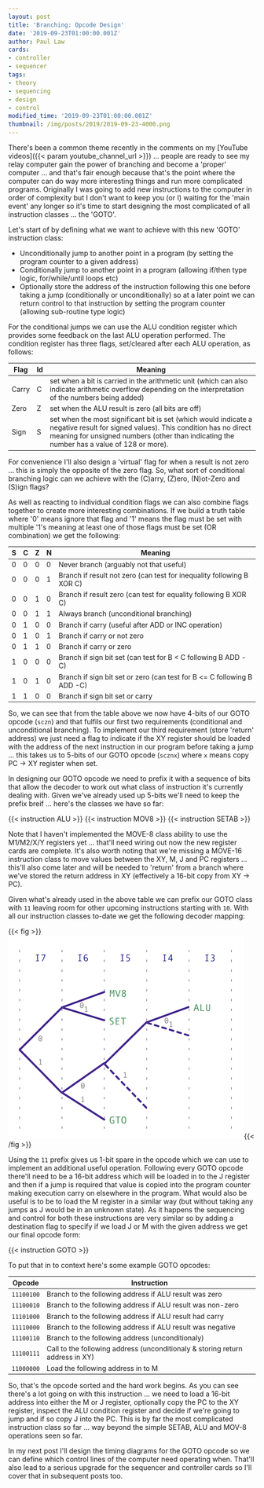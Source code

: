 ```yaml
---
layout: post
title: 'Branching: Opcode Design'
date: '2019-09-23T01:00:00.001Z'
author: Paul Law
cards:
- controller
- sequencer
tags:
- theory
- sequencing
- design
- control
modified_time: '2019-09-23T01:00:00.001Z'
thumbnail: /img/posts/2019/2019-09-23-4000.png
---
```


There's been a common theme recently in the comments on my [YouTube videos]({{< param youtube_channel_url >}}) ...
people are ready to see my relay computer gain the power of branching and become a 'proper' computer ...
and that's fair enough because that's the point where the computer can do way more interesting things and run more
complicated programs. Originally I was going to add new instructions to the computer in order of complexity but I don't
want to keep you (or I) waiting for the 'main event' any longer so it's time to start designing the most complicated of
all instruction classes ... the 'GOTO'.

Let's start of by defining what we want to achieve with this new 'GOTO' instruction class:

* Unconditionally jump to another point in a program (by setting the program counter to a given address)
* Conditionally jump to another point in a program (allowing if/then type logic, for/while/until loops etc)
* Optionally store the address of the instruction following this one before taking a jump (conditionally
  or unconditionally) so at a later point we can return control to that instruction by setting the program counter
  (allowing sub-routine type logic)

For the conditional jumps we can use the ALU condition register which provides some feedback on the last ALU operation
performed. The condition register has three flags, set/cleared after each ALU operation, as follows:

| Flag  | Id | Meaning |
| ----- | -- | ------- |
| Carry | C | set when a bit is carried in the arithmetic unit (which can also indicate arithmetic overflow depending on the interpretation of the numbers being added) |
| Zero  | Z | set when the ALU result is zero (all bits are off) |
| Sign  | S | set when the most significant bit is set (which would indicate a negative result for signed values). This condition has no direct meaning for unsigned numbers (other than indicating the number has a value of 128 or more). |

For convenience I'll also design a 'virtual' flag for when a result is not zero ... this is simply the opposite of the zero flag. So, what sort of conditional branching logic can we achieve with the (C)arry, (Z)ero, (N)ot-Zero and (S)ign flags?

As well as reacting to individual condition flags we can also combine flags together to create more interesting combinations.
If we build a truth table where '0' means ignore that flag and '1' means the flag must be set with multiple '1's meaning at
least one of those flags must be set (OR combination) we get the following:

| S | C | Z | N | Meaning |
| - | - | - | - | ------- |
| 0 | 0 | 0 | 0 | Never branch (arguably not that useful) |
| 0 | 0 | 0 | 1 | Branch if result not zero (can test for inequality following B XOR C) |
| 0 | 0 | 1 | 0 | Branch if result zero (can test for equality following B XOR C) |
| 0 | 0 | 1 | 1 | Always branch (unconditional branching) |
| 0 | 1 | 0 | 0 | Branch if carry (useful after ADD or INC operation) |
| 0 | 1 | 0 | 1 | Branch if carry or not zero |
| 0 | 1 | 1 | 0 | Branch if carry or zero |
| 1 | 0 | 0 | 0 | Branch if sign bit set (can test for B < C following B ADD -C) |
| 1 | 0 | 1 | 0 | Branch if sign bit set or zero (can test for B <= C following B ADD -C) |
| 1 | 1 | 0 | 0 | Branch if sign bit set or carry |

So, we can see that from the table above we now have 4-bits of our GOTO opcode (`sczn`) and that fulfils our first two
requirements (conditional and unconditional branching). To implement our third requirement (store 'return' address) we
just need a flag to indicate if the XY register should be loaded with the address of the next instruction in our
program before taking a jump ... this takes us to 5-bits of our GOTO opcode (`scznx`) where `x` means copy PC -> XY register
when set.

In designing our GOTO opcode we need to prefix it with a sequence of bits that allow the decoder to work out what class of
instruction it's currently dealing with. Given we've already used up 5-bits we'll need to keep the prefix breif ... here's the
classes we have so far:

{{< instruction ALU >}}
{{< instruction MOV8 >}}
{{< instruction SETAB >}}

Note that I haven't implemented the MOVE-8 class ability to use the M1/M2/X/Y registers yet ... that'll need wiring out now
the new register cards are complete. It's also worth noting that we're missing a MOVE-16 instruction class to move values
between the XY, M, J and PC registers ... this'll also come later and will be needed to 'return' from a branch where we've stored the return address in XY (effectively a 16-bit copy from XY -> PC).

Given what's already used in the above table we can prefix our GOTO class with `11` leaving room for other upcoming
instructions starting with `10`. With all our instruction classes to-date we get the following decoder mapping:

{{< fig >}}![Decoder Map](/img/posts/2019/2019-09-23-0000.png){{< /fig >}}

Using the `11` prefix gives us 1-bit spare in the opcode which we can use to implement an additional useful operation. Following every GOTO opcode there'll need to be a 16-bit address which will be loaded in to the J register and then if a
jump is required that value is copied into the program counter making execution carry on elsewhere in the program. What
would also be useful is to be to load the M register in a similar way (but without taking any jumps as J would be in an
unknown state). As it happens the sequencing and control for both these instructions are very similar so by adding a
destination flag to specify if we load J or M with the given address we get our final opcode form:

{{< instruction GOTO >}}

To put that in to context here's some example GOTO opcodes:

| Opcode     | Instruction |
| ---------- | ----------- |
| `11100100` | Branch to the following address if ALU result was zero |
| `11100010` | Branch to the following address if ALU result was non-zero |
| `11101000` | Branch to the following address if ALU result had carry |
| `11110000` | Branch to the following address if ALU result was negative |
| `11100110` | Branch to the following address (unconditionaly) |
| `11100111` | Call to the following address (unconditionaly & storing return address in XY) |
| `11000000` | Load the following address in to M |

So, that's the opcode sorted and the hard work begins. As you can see there's a lot going on with this instruction ... we need
to load a 16-bit address into either the M or J register, optionally copy the PC to the XY register, inspect the ALU condition
register and decide if we're going to jump and if so copy J into the PC. This is by far the most complicated instruction class
so far ... way beyond the simple SETAB, ALU and MOV-8 operations seen so far.

In my next post I'll design the timing diagrams for the GOTO opcode so we can define which control lines of the computer need
operating when. That'll also lead to a serious upgrade for the sequencer and controller cards so I'll cover that in
subsequent posts too.
